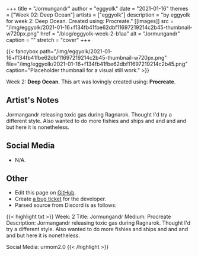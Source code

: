 +++
title =       "Jormungandr"
author =      "eggyolk"
date =        "2021-01-16"
themes =      ["Week 02: Deep Ocean"]
artists =     ["eggyolk"]
description = "by eggyolk for week 2: Deep Ocean. Created using: Procreate."
[[images]]
      src = "/img/eggyolk/2021-01-16+f134fb41fbe62dbf11697219214c2b45-thumbnail-w720px.png"
      href = "/blog/eggyolk-week-2-b1aa"
      alt = "Jormungandr"
      caption = ""
      stretch = "cover"
+++

{{< fancybox path="/img/eggyolk/2021-01-16+f134fb41fbe62dbf11697219214c2b45-thumbnail-w720px.png" file="/img/eggyolk/2021-01-16+f134fb41fbe62dbf11697219214c2b45.png" caption="Placeholder thumbnail for a visual still work." >}}


Week 2: **Deep Ocean**. This art was lovingly created using: **Procreate**.

## Artist's Notes

Jormangandr releasing toxic gas during Ragnarok. Thought I'd try a different style. Also wanted to do more fishies and ships and and and and  but here it is nonetheless.

## Social Media

- N/A.

## Other

- Edit this page on [GitHub](https://github.com/teaminkling/web-refresh/edit/main/content/blog/eggyolk-week-2-b1aa.md).
- Create [a bug ticket](https://github.com/teaminkling/web-refresh/issues/new?assignees=&labels=bug&template=problem-report.md&title=) for the developer.
- Parsed source from Discord is as follows:

{{< highlight txt >}}
Week: 2
Title: Jormungandr
Medium: Procreate
Description: Jormangandr releasing toxic gas during Ragnarok. Thought I'd try a different style. Also wanted to do more fishies and ships and and and and  but here it is nonetheless. 

Social Media: urmom2.0
{{< /highlight >}}